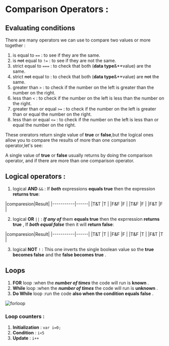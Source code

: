 # Comparison Operators :
## Evaluating conditions

There are many operators we can use to compare two values or more
together :

1. is equal to ``==`` : to see if they are the same.
2. is ~~not~~ equal to ``!=`` : to see if they are not the same.
3. strict equal to ``===`` : to check that both (**data type**&**value)
are the same.
4. strict ~~not~~ equal to : to check that both (**data type**&**value) are ~~not~~ the same.
5. greater than ``>`` : to check if the number on the left is greater
than the number on the right.
6. less than ``<`` :  to check if the number on the left is less
than the number on the right.
7. greater than or equal ``>=`` : to check if the number on the left is 
greater than or equal the number on the right.
8. less than or equal ``<=`` : to check if the number on the left is 
less than or equal the number on the right.

These orerators return single value of **true** or **false**,but the 
logical ones allow you to compare the results of more than one 
comparison operator,let's see:

A single value of **true** or **false** usually returns by doing
the comparison operator, and if there are more than one comparison operator.

                     
## Logical operators :
1. logical **AND** ``&&`` : If ***both*** expressions **equals true** then the 
expression **returns true**:

|comparesion|Result|
                       |-----------|------|
                       |T&T        |T     |
                       |F&F        |F     |
                       |T&F        |F     |
                       |F&T        |F     |                       

2. logical **OR** ``||`` : ***If any of*** them **equals true** then the exprression
**returns true** , If ***both equal false*** then it will **return false**:
      
|comparesion|Result|
                       |-----------|------|
                       |T&T        |T     |
                       |F&F        |F     |
                       |T&F        |T     |
                       |F&T        |T     |                       

                       
3. logical **NOT** ``!`` : This one inverts the single boolean value so the **true
becomes false** and the **false becomes true** .


 

## Loops
1. **FOR** loop :when the ***number of times*** the code will run is **known** .
2. **While** loop :when the ***number of times*** the code will run is **unknown** .
3. **Do While** loop :run the code **also when the condition equals false** .

![forloop](https://beginnersbook.com/wp-content/uploads/2017/08/for_loop_cpp.jpg)



### Loop counters :
1. **Initialization** : `var i=0;`
2. **Condition** : `i<5`
3. **Update** : `i++`


